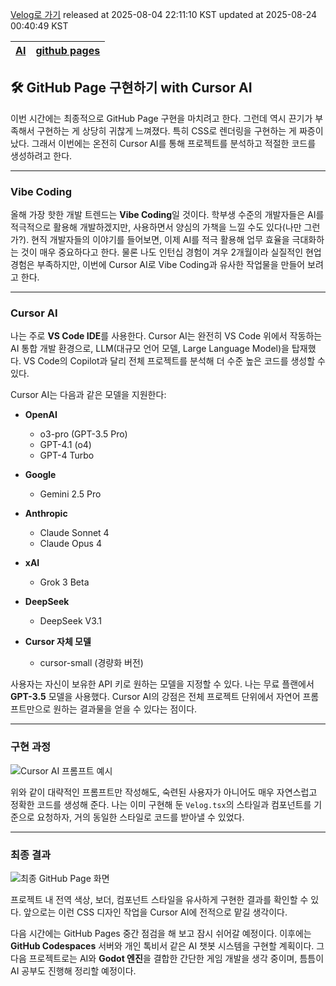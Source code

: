 [Velog로 가기](https://velog.io/@choi-hyk/GitHub-Pages-GitHub-Page-구현하기-with-Cursor-AI)
released at 2025-08-04 22:11:10 KST
updated at 2025-08-24 00:40:49 KST

|[AI](https://velog.io/tags/AI)|[github pages](https://velog.io/tags/github-pages)|
|----|----|

## 🛠️ GitHub Page 구현하기 with Cursor AI

이번 시간에는 최종적으로 GitHub Page 구현을 마치려고 한다. 그런데 역시 끈기가 부족해서 구현하는 게 상당히 귀찮게 느껴졌다. 특히 CSS로 렌더링을 구현하는 게 짜증이 났다. 그래서 이번에는 온전히 Cursor AI를 통해 프로젝트를 분석하고 적절한 코드를 생성하려고 한다.

---

### Vibe Coding

올해 가장 핫한 개발 트렌드는 **Vibe Coding**일 것이다. 학부생 수준의 개발자들은 AI를 적극적으로 활용해 개발하겠지만, 사용하면서 양심의 가책을 느낄 수도 있다(나만 그런가?). 현직 개발자들의 이야기를 들어보면, 이제 AI를 적극 활용해 업무 효율을 극대화하는 것이 매우 중요하다고 한다. 물론 나도 인턴십 경험이 겨우 2개월이라 실질적인 현업 경험은 부족하지만, 이번에 Cursor AI로 Vibe Coding과 유사한 작업물을 만들어 보려고 한다.

---

### Cursor AI

나는 주로 **VS Code IDE**를 사용한다. Cursor AI는 완전히 VS Code 위에서 작동하는 AI 통합 개발 환경으로, LLM(대규모 언어 모델, Large Language Model)을 탑재했다. VS Code의 Copilot과 달리 전체 프로젝트를 분석해 더 수준 높은 코드를 생성할 수 있다.

Cursor AI는 다음과 같은 모델을 지원한다:

* **OpenAI**

  * o3-pro (GPT-3.5 Pro)
  * GPT-4.1 (o4)
  * GPT-4 Turbo
* **Google**

  * Gemini 2.5 Pro
* **Anthropic**

  * Claude Sonnet 4
  * Claude Opus 4
* **xAI**

  * Grok 3 Beta
* **DeepSeek**

  * DeepSeek V3.1
* **Cursor 자체 모델**

  * cursor-small (경량화 버전)

사용자는 자신이 보유한 API 키로 원하는 모델을 지정할 수 있다. 나는 무료 플랜에서 **GPT-3.5** 모델을 사용했다. Cursor AI의 강점은 전체 프로젝트 단위에서 자연어 프롬프트만으로 원하는 결과물을 얻을 수 있다는 점이다.

---

### 구현 과정

![Cursor AI 프롬프트 예시](https://github.com/user-attachments/assets/1e40c8b7-6427-48db-abae-ba7a3e6d9adb)

위와 같이 대략적인 프롬프트만 작성해도, 숙련된 사용자가 아니어도 매우 자연스럽고 정확한 코드를 생성해 준다. 나는 이미 구현해 둔 `Velog.tsx`의 스타일과 컴포넌트를 기준으로 요청하자, 거의 동일한 스타일로 코드를 받아낼 수 있었다.

---

### 최종 결과

![최종 GitHub Page 화면](https://github.com/user-attachments/assets/da280393-2c6f-4bed-8bb2-fb21b6ad0622)

프로젝트 내 전역 색상, 보더, 컴포넌트 스타일을 유사하게 구현한 결과를 확인할 수 있다. 앞으로는 이런 CSS 디자인 작업을 Cursor AI에 전적으로 맡길 생각이다.

다음 시간에는 GitHub Pages 중간 점검을 해 보고 잠시 쉬어갈 예정이다. 이후에는 **GitHub Codespaces** 서버와 개인 톡비서 같은 AI 챗봇 시스템을 구현할 계획이다. 그다음 프로젝트로는 AI와 **Godot 엔진**을 결합한 간단한 게임 개발을 생각 중이며, 틈틈이 AI 공부도 진행해 정리할 예정이다.
